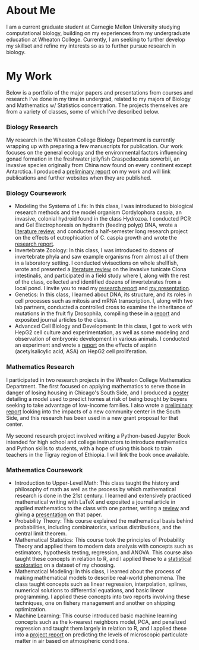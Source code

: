 # About Me
I am a current graduate student at Carnegie Mellon University studying computational biology, building on my experiences from my undergraduate education at Wheaton College. Currently, I am seeking to further develop my skillset and refine my interests so as to further pursue research in biology.

# My Work
Below is a portfolio of the major papers and presentations from courses and research I've done in my time in undergrad, related to my majors of Biology and Mathematics w/ Statistics concentration. The projects themselves are from a variety of classes, some of which I've described below.

### Biology Research
My research in the Wheaton College Biology Department is currently wrapping up with preparing a few manuscripts for publication. Our work focuses on the general ecology and the environmental factors influencing gonad formation in the freshwater jellyfish Craspedacusta sowerbii, an invasive species originally from China now found on every continent except Antarctica. I produced a [preliminary report](BIOL_ResearchReport_Spring23.pdf) on my work and will link publications and further websites when they are published.

### Biology Coursework
* Modeling the Systems of Life: In this class, I was introduced to biological research methods and the model organism Cordylophora caspia, an invasive, colonial hydroid found in the class Hydrozoa. I conducted PCR and Gel Electrophoresis on hydranth (feeding polyp) DNA, wrote a [literature review](biol252_literature_review.pdf), and conducted a half-semester long research project on the effects of eutrophication of C. caspia growth and wrote the [research report](biol252_research_paper.pdf).
* Invertebrate Zoology: In this class, I was introduced to dozens of invertebrate phyla and saw example organisms from almost all of them in a laboratory setting. I conducted vivisections on whole shellfish, wrote and presented a [literature review](biol335_review_paper.docx) on the invasive tunicate Ciona intestinalis, and participated in a field study where I, along with the rest of the class, collected and identified dozens of invertebrates from a local pond. I invite you to read my [research report](biol335_review_paper.pdf) and [my presentation](biol_335_topic_presentation.pdf).
* Genetics: In this class, I learned about DNA, its structure, and its roles in cell processes such as mitosis and mRNA transcription. I, along with two lab partners, conducted a controlled cross to examine the inheritance of mutations in the fruit fly Drosophila, compiling these in a [report](biol356_report.pdf) and exposited journal articles to the class.
* Advanced Cell Biology and Development: In this class, I got to work with HepG2 cell culture and experimentation, as well as some modeling and observation of embryonic development in various animals. I conducted an experiment and wrote a [report](biol335_cellreport.pdf) on the effects of aspirin (acetylsalicylic acid, ASA) on HepG2 cell proliferation.

### Mathematics Research
I participated in two research projects in the Wheaton College Mathematics Department. The first focused on applying mathematics to serve those in danger of losing housing in Chicago's South Side, and I produced a [poster](research_poster.pdf) detailing a model used to predict homes at risk of being bought by buyers seeking to take advantage of low-income families. I also wrote a [preliminary report](research_commcenter_impacts.html) looking into the impacts of a new community center in the South Side, and this research has been used in a new grant proposal for that center. 

My second research project involved writing a Python-based Jupyter Book intended for high school and college instructors to introduce mathematics and Python skills to students, with a hope of using this book to train teachers in the Tigray region of Ethiopia. I will link the book once available.

### Mathematics Coursework
* Introduction to Upper-Level Math: This class taught the history and philosophy of math as well as the process by which mathematical research is done in the 21st century. I learned and extensively practiced mathematical writing with LaTeX and exposited a journal article in applied mathematics to the class with one partner, writing a [review](math301_expository_review.pdf) and giving a [presentation](math301_expository_presentation.pdf) on that paper.
* Probability Theory: This course explained the mathematical basis behind probabilities, including combinatorics, various distributions, and the central limit theorem. 
* Mathematical Statistics: This course took the principles of Probability Theory and applied them to modern data analysis with concepts such as estimators, hypothesis testing, regression, and ANOVA. This course also taught these concepts in relation to R, and I applied these to a [statistical exploration](math463_statistical_analysis_project.html) on a dataset of my choosing. 
* Mathematical Modeling: In this class, I learned about the process of making mathematical models to describe real-world phenomena. The class taught concepts such as linear regression, interpolation, splines, numerical solutions to differential equations, and basic linear programming. I applied these concepts into two reports involving these techniques, one on fishery management and another on shipping optimization. 
* Machine Learning: This course introduced basic machine learning concepts such as the k-nearest neighbors model, PCA, and penalized regression and taught them largely in relation to R, and I applied these into a [project report](math386_machinelearning_model.html) on predicting the levels of microscopic particulate matter in air based on atmospheric conditions. 
